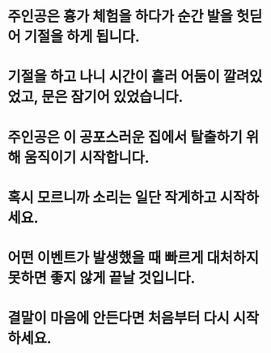# 주인공은 흉가 체험을 하다가 순간 발을 헛딛어 기절을 하게 됩니다.
# 기절을 하고 나니 시간이 흘러 어둠이 깔려있었고, 문은 잠기어 있었습니다.
# 주인공은 이 공포스러운 집에서 탈출하기 위해 움직이기 시작합니다.

# 혹시 모르니까 소리는 일단 작게하고 시작하세요.
# 어떤 이벤트가 발생했을 때 빠르게 대처하지 못하면 좋지 않게 끝날 것입니다. 
# 결말이 마음에 안든다면 처음부터 다시 시작하세요.

